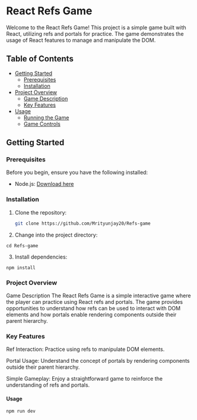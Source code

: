 # React Refs Game

Welcome to the React Refs Game! This project is a simple game built with React, utilizing refs and portals for practice. The game demonstrates the usage of React features to manage and manipulate the DOM.

## Table of Contents

- [Getting Started](#getting-started)
  - [Prerequisites](#prerequisites)
  - [Installation](#installation)
- [Project Overview](#project-overview)
  - [Game Description](#game-description)
  - [Key Features](#key-features)
- [Usage](#usage)
  - [Running the Game](#running-the-game)
  - [Game Controls](#game-controls)

## Getting Started

### Prerequisites

Before you begin, ensure you have the following installed:

- Node.js: [Download here](https://nodejs.org/)

### Installation

1. Clone the repository:

   ```bash
   git clone https://github.com/Mrityunjay20/Refs-game
   ```
2. Change into the project directory:

```
cd Refs-game
```
3. Install dependencies:

```
npm install
```

### Project Overview
Game Description
The React Refs Game is a simple interactive game where the player can practice using React refs and portals. The game provides opportunities to understand how refs can be used to interact with DOM elements and how portals enable rendering components outside their parent hierarchy.

### Key Features
Ref Interaction: Practice using refs to manipulate DOM elements.

Portal Usage: Understand the concept of portals by rendering components outside their parent hierarchy.

Simple Gameplay: Enjoy a straightforward game to reinforce the understanding of refs and portals.

#### Usage
```
npm run dev
```







   

